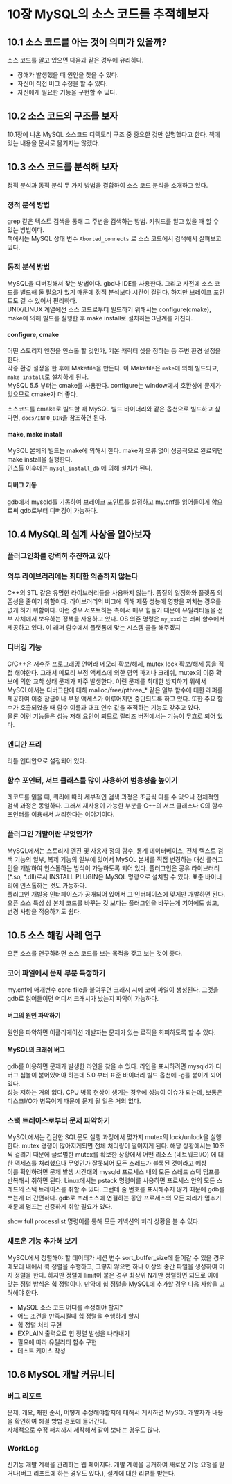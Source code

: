 # 10장 MySQL의 소스 코드를 추적해보자  

## 10.1 소스 코드를 아는 것이 의미가 있을까?  

소스 코드를 알고 있으면 다음과 같은 경우에 유리하다.  

- 장애가 발생했을 때 원인을 찾을 수 있다.
- 자신이 직접 버그 수정을 할 수 있다.
- 자신에게 필요한 기능을 구현할 수 있다.

## 10.2 소스 코드의 구조를 보자  

10.1장에 나온 MySQL 소스코드 디렉토리 구조 중 중요한 것만 설명했다고 한다. 책에 있는 내용을 문서로 옮기지는 않겠다.  

## 10.3 소스 코드를 분석해 보자  

정적 분석과 동적 분석 두 가지 방법을 결합하여 소스 코드 분석을 소개하고 있다.  

### 정적 분석 방법  

grep 같은 텍스트 검색을 통해 그 주변을 검색하는 방법. 키워드를 알고 있을 때 할 수 있는 방법이다.  
책에서는 MySQL 상태 변수 `Aborted_connects` 로 소스 코드에서 검색해서 살펴보고 있다.  

### 동적 분석 방법  

MySQL을 디버깅해서 찾는 방법이다. gbd나 IDE를 사용한다. 그리고 사전에 소스 코드를 빌드해 둘 필요가 있기 때문에 정적 분석보다 시간이 걸린다. 하지만 브레이크 포인트도 걸 수 있어서 편리하다.  
UNIX/LINUX 계열에선 소스 코드로부터 빌드하기 위해서는 configure(cmake), make에 의해 빌드를 실행한 후 make install로 설치하는 3단계를 거친다.  

#### configure, cmake  

어떤 스토리지 엔진을 인스톨 할 것인가, 기본 캐릭터 셋을 정하는 등 주변 환경 설정을 한다.  
각종 환경 설정을 한 후에 Makefile을 만든다. 이 Makefile은 `make`에 의해 빌드되고, `make install`로 설치하게 된다.  
MySQL 5.5 부터는 cmake를 사용한다. configure는 window에서 호환성에 문제가 있으므로 cmake가 더 좋다.  

소스코드를 cmake로 빌드할 때 MySQL 빌드 바이너리와 같은 옵션으로 빌드하고 싶다면, `docs/INFO_BIN`을 참조하면 된다.  

#### make, make install  

MySQL 본체의 빌드는 make에 의해서 한다. make가 오류 없이 성공적으로 완료되면 make install을 실행한다.  
인스톨 이후에는 `mysql_install_db` 에 의해 설치가 된다.  

#### 디버그 기동  

gdb에서 mysqld를 기동하여 브레이크 포인트를 설정하고 my.cnf를 읽어들이게 함으로써 gdb로부터 디버깅이 가능하다.  

## 10.4 MySQL의 설계 사상을 알아보자  

### 플러그인화를 강력히 추진하고 있다  

### 외부 라이브러리에는 최대한 의존하지 않는다  

C++의 STL 같은 유명한 라이브러리들을 사용하지 않는다. 품질의 일정화와 플랫폼 의존성을 줄이기 위함이다. 라이브러리의 버그에 의해 제품 성능에 영향을 끼치는 경우를 없게 하기 위함이다. 이런 경우 서포트하는 측에서 매우 힘들기 때문에 유틸리티들을 전부 자체에서 보유하는 정책을 사용하고 있다. OS 의존 명령은 `my_xx`라는 래퍼 함수에서 제공하고 있다. 이 래퍼 함수에서 플랫폼에 맞는 시스템 콜을 해주겠지  

### 디버깅 기능  

C/C++은 저수준 프로그래밍 언어라 메모리 확보/해제, mutex lock 확보/해제 등을 직접 해야한다. 그래서 메모리 부정 액세스에 의한 영역 파괴나 크래쉬, mutex의 이중 확보에 의한 교착 상태 문제가 자주 발생한다. 이런 문제를 최대한 방지하기 위해서 MySQL에서는 디버그판에 대해 malloc/free/pthrea_* 같은 일부 함수에 대한 래퍼를 제공하여 이중 잠금이나 부정 액세스가 이루어지면 중단되도록 하고 있다. 또한 주요 함수가 호출되었을 때 함수 이름과 대표 인수 값을 추적하는 기능도 갖추고 있다.  
물론 이런 기능들은 성능 저해 요인이 되므로 릴리즈 버전에서는 기능이 무효로 되어 있다.  

### 엔디안 프리  

리틀 엔디안으로 설정되어 있다.  

### 함수 포인터, 서브 클래스를 많이 사용하여 범용성을 높이기  

레코드를 읽을 때, 쿼리에 따라 세부적인 검색 과정은 조금씩 다를 수 있으나 전체적인 검색 과정은 동일하다. 그래서 재사용이 가능한 부분을 C++의 서브 클래스나 C의 함수 포인터를 이용해서 처리한다는 이야기이다.  

### 플러그인 개발이란 무엇인가?  

MySQL에서는 스토리지 엔진 및 사용자 정의 함수, 통계 데이터베이스, 전체 텍스트 검색 기능의 일부, 복제 기능의 일부에 있어서 MySQL 본체를 직접 변경하는 대신 플러그인을 개발하여 인스톨하는 방식이 가능하도록 되어 있다. 플러그인은 공유 라이브러리(\*.so, \*.dll)로서 INSTALL PLUGIN은 MySQL 명령으로 설치할 수 있다. 표준 바이너리에 인스톨하는 것도 가능하다.  
플러그인 개발용 인터페이스가 공개되어 있어서 그 인터페이스에 맞게만 개발하면 된다. 오픈 소스 특성 상 본체 코드를 바꾸는 것 보다는 플러그인을 바꾸는게 기여에도 쉽고, 변경 사항을 적용하기도 쉽다.  

## 10.5 소스 해킹 사례 연구  

오픈 소스를 연구하려면 소스 코드를 보는 목적을 갖고 보는 것이 좋다.  

### 코어 파일에서 문제 부분 특정하기  

my.cnf에 매개변수 core-file을 붙여두면 크래시 시에 코어 파일이 생성된다. 그것을 gdb로 읽어들이면 어디서 크래시가 났는지 파악이 가능하다.  

#### 버그의 원인 파악하기  

원인을 파악하면 어플리케이션 개발자는 문제가 있는 로직을 회피하도록 할 수 있다.  

#### MySQL의 크래쉬 버그  

gdb를 이용하면 문제가 발생한 라인을 찾을 수 있다. 라인을 표시하려면 mysqld가 디버그 심볼이 붙어있어야 하는데 5.0 부터 표준 바이너리 빌드 옵션에 -g를 붙이게 되어있다.  
성능 저하는 거의 없다. CPU 병목 현상이 생기는 경우에 성능이 이슈가 되는데, 보통은 디스크I/O가 병목이기 때문에 문제 될 일은 거의 없다.  

### 스택 트레이스로부터 문제 파악하기  

MySQL에서는 간단한 SQL문도 실행 과정에서 몇가지 mutex의 lock/unlock을 실행한다. mutex 경쟁이 많아지게되면 전체 처리량이 떨어지게 된다. 해당 상황에서는 10초씩 걸리기 때문에 글로벌한 mutex를 확보한 상황에서 어떤 리소스 (네트워크I/O) 에 대한 액세스를 처리했으나 무엇인가 잘못되어 모든 스레드가 블록된 것이라고 예상  
이를 확인하려면 문제 발생 시간대의 mysqld 프로세스 내의 모든 스레드 스택 덤프를 반복해서 취하면 된다. Linux에서는 pstack 명령어를 사용하면 프로세스 안의 모든 스레드의 스택 트레이스를 취할 수 있다. 그런데 줄 번호를 표시해주지 않기 때문에 gdb를 쓰는게 더 간편하다. gdb로 프레소스에 연결하는 동안 프로세스의 모든 처리가 멈추기 때문에 덤프는 신중하게 취할 필요가 있다.  

show full processlist 명령어를 통해 모든 커넥션의 처리 상황을 볼 수 있다.  

### 새로운 기능 추가해 보기  

MySQL에서 정렬해야 할 데이터가 세션 변수 sort_buffer_size에 들어갈 수 있을 경우 메모리 내에서 퀵 정렬을 수행하고, 그렇지 않으면 하나 이상의 중간 파일을 생성하여 머지 정렬을 한다. 하지만 정렬에 limit이 붙은 경우 최상위 N개만 정렬하면 되므로 이에 맞는 정렬 방식은 힙 정렬이다. 만약에 힙 정렬을 MySQL에 추가할 경우 다음 사항을 고려해야 한다.  

- MySQL 소스 코드 어디를 수정해야 할지?
- 어느 조건을 만족시킬때 힙 정렬을 수행하게 할지
- 힙 정렬 처리 구현
- EXPLAIN 출력으로 힙 정렬 발생을 나타내기
- 필요에 따라 유틸리티 함수 구현
- 테스트 케이스 작성  

## 10.6 MySQL 개발 커뮤니티  

### 버그 리포트  

문제, 개요, 재현 순서, 어떻게 수정해야할지에 대해서 게시하면 MySQL 개발자가 내용을 확인하여 해결 방법 검토에 들어간다.  
자체적으로 수정 패치까지 제작해서 같이 보내는 경우도 많다.  

### WorkLog  

신기능 개발 계획을 관리하는 웹 페이지다. 개발 계획을 공개하여 새로운 기능 요청을 받거나(버그 리포트에 하는 경우도 있다.), 설계에 대한 리뷰를 받는다.  
